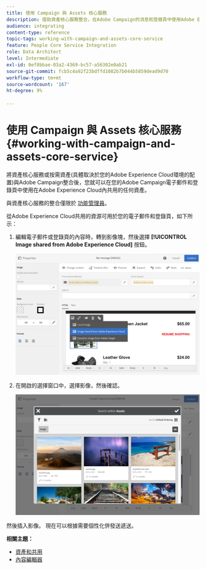 ```yaml
---
title: 使用 Campaign 與 Assets 核心服務
description: 借助資產核心服務整合，在Adobe Campaign的消息和登錄頁中使用Adobe Experience Cloud內共用的任何資源。
audience: integrating
content-type: reference
topic-tags: working-with-campaign-and-assets-core-service
feature: People Core Service Integration
role: Data Architect
level: Intermediate
exl-id: 0ef8bbae-03a2-4369-bc57-a56302e0ab21
source-git-commit: fcb5c4a92f23bdffd1082b7b044b5859dead9d70
workflow-type: tm+mt
source-wordcount: '167'
ht-degree: 9%

---
```


# 使用 Campaign 與 Assets 核心服務{#working-with-campaign-and-assets-core-service}

將資產核心服務或按需資產(具體取決於您的Adobe Experience Cloud環境的配置)與Adobe Campaign整合後，您就可以在您的Adobe Campaign電子郵件和登錄頁中使用在Adobe Experience Cloud內共用的任何資產。

與資產核心服務的整合僅限於 [功能管理員](../../administration/using/users-management.md#functional-administrators)。

從Adobe Experience Cloud共用的資源可用於您的電子郵件和登錄頁，如下所示：

1. 編輯電子郵件或登錄頁的內容時，轉到影像塊，然後選擇 **[!UICONTROL Image shared from Adobe Experience Cloud]** 按鈕。

   ![](assets/dam_insert_image_dce.png)

1. 在開啟的選擇窗口中，選擇影像，然後確認。

   ![](assets/dam_shared_image_selection.png)

然後插入影像。 現在可以根據需要個性化併發送遞送。

**相關主題：**

* [資產和共用](https://experienceleague.adobe.com/docs/core-services/interface/assets/experience-cloud-assets.html)
* [內容編輯器](../../designing/using/personalization.md#example-email-personalization)

